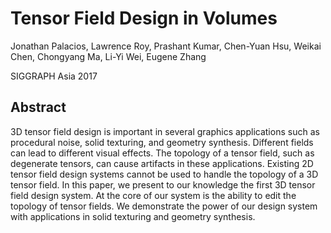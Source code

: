 # Tensor Field Design in Volumes #

Jonathan Palacios,  Lawrence Roy,  Prashant Kumar,  Chen-Yuan Hsu,  Weikai Chen,  Chongyang Ma,  Li-Yi Wei,  Eugene Zhang

SIGGRAPH Asia 2017

## Abstract ##


3D tensor field design is important in several graphics applications such as procedural noise, solid texturing, and geometry synthesis.
Different fields can lead to different visual effects. 
The topology of a tensor field, such as degenerate tensors, can cause artifacts in these applications.
Existing 2D tensor field design systems cannot be used to handle the topology of a 3D tensor field.
In this paper, we present to our knowledge the first 3D tensor field design system.
At the core of our system is the ability to edit the topology of tensor fields.
We demonstrate the power of our design system with applications in solid texturing and geometry synthesis.

